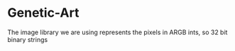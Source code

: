# Genetic-Art

The image library we are using represents the pixels in ARGB ints, so 32 bit binary strings

